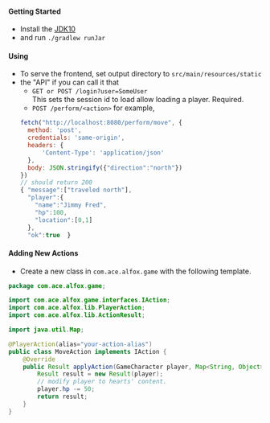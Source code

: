 #### Getting Started

- Install the [JDK10](http://www.oracle.com/technetwork/java/javase/downloads/jdk10-downloads-4416644.html)
- and run `./gradlew runJar`

#### Using

- To serve the frontend, set output directory to `src/main/resources/static`
- the "API" if you can call it that
  - `GET or POST /login?user=SomeUser`<br>
    This sets the session id to load allow loading a player. Required.
  - `POST /perform/<action>` for example,<br>
  ```javascript
  fetch("http://localhost:8080/perform/move", {
    method: 'post',
    credentials: 'same-origin',
    headers: {
        'Content-Type': 'application/json'
    },
    body: JSON.stringify({"direction":"north"})
  })
  // should return 200
  { "message":["traveled north"],
    "player":{
      "name":"Jimmy Fred",
      "hp":100,
      "location":[0,1]
    },
    "ok":true  }
  ```
  
#### Adding New Actions

- Create a new class in `com.ace.alfox.game` with the following template.<br>
```java
package com.ace.alfox.game;

import com.ace.alfox.game.interfaces.IAction;
import com.ace.alfox.lib.PlayerAction;
import com.ace.alfox.lib.ActionResult;

import java.util.Map;

@PlayerAction(alias="your-action-alias")
public class MoveAction implements IAction {
    @Override
    public Result applyAction(GameCharacter player, Map<String, Object> params) {
        Result result = new Result(player);
        // modify player to hearts' content.
        player.hp -= 50;
        return result;
    }
}
```
